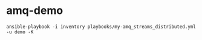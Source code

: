 # amq-demo

```
ansible-playbook -i inventory playbooks/my-amq_streams_distributed.yml -u demo -K
```

